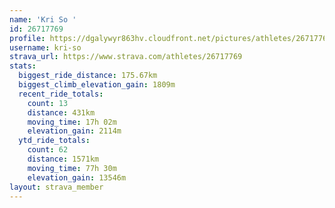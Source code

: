 ```yaml
---
name: 'Kri So '
id: 26717769
profile: https://dgalywyr863hv.cloudfront.net/pictures/athletes/26717769/7761026/14/large.jpg
username: kri-so
strava_url: https://www.strava.com/athletes/26717769
stats:
  biggest_ride_distance: 175.67km
  biggest_climb_elevation_gain: 1809m
  recent_ride_totals:
    count: 13
    distance: 431km
    moving_time: 17h 02m
    elevation_gain: 2114m
  ytd_ride_totals:
    count: 62
    distance: 1571km
    moving_time: 77h 30m
    elevation_gain: 13546m
layout: strava_member
--- 
```

